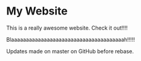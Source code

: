 # My Website

This is a really awesome website. Check it out!!!!

Blaaaaaaaaaaaaaaaaaaaaaaaaaaaaaaaaaaaaaah!!!!!

Updates made on master on GitHub before rebase. 
